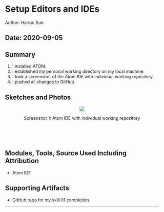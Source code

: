 #  Setup Editors and IDEs

Author: Hairuo Sun

Date: 2020-09-05
-----

## Summary
1. I installed ATOM.
2. I established my personal working directory on my local machine.
3. I took a screenshot of the Atom IDE with individual working repository.
4. I pushed all changes to GitHub.

## Sketches and Photos
<div align="center">
<img src="https://github.com/BU-EC444/Sun-Hairuo/blob/master/skills/cluster-0/01/images/Atom_IDE.png" >
<p>Screenshot 1: Atom IDE with individual working repository</p>
<br/>
<br/>
<br/>
</div>

## Modules, Tools, Source Used Including Attribution
* Atom IDE

## Supporting Artifacts
* [GitHub repo for my skill 01 completion](https://github.com/BU-EC444/Sun-Hairuo/blob/master/skills/cluster-0/01/)

-----
